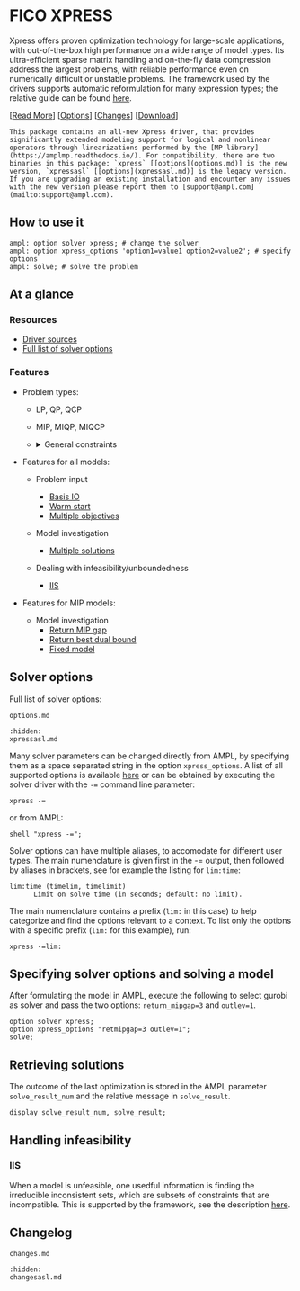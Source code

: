 # FICO XPRESS

Xpress offers proven optimization technology for large-scale applications, with out-of-the-box high performance on a wide range of model types.  Its ultra-efficient sparse matrix handling and on-the-fly data compression address the largest problems, with reliable performance even on numerically difficult or unstable problems.
The framework used by the drivers supports automatic reformulation for many expression types; the relative guide can be
found [here](https://amplmp.readthedocs.io/en/latest/rst/model-guide.html#modeling-guide).

[[Read More](https://ampl.com/products/solvers/solvers-we-sell/xpress/)]
[[Options](options.md)]
[[Changes](changes.md)]
[[Download](https://portal.ampl.com)]

```{note}
This package contains an all-new Xpress driver, that provides significantly extended modeling support for logical and nonlinear operators through linearizations performed by the [MP library](https://amplmp.readthedocs.io/). For compatibility, there are two binaries in this package: `xpress` [[options](options.md)] is the new version, `xpressasl` [[options](xpressasl.md)] is the legacy version. If you are upgrading an existing installation and encounter any issues with the new version please report them to [support@ampl.com](mailto:support@ampl.com).
```

## How to use it

```ampl
ampl: option solver xpress; # change the solver
ampl: option xpress_options 'option1=value1 option2=value2'; # specify options
ampl: solve; # solve the problem
```

## At a glance

### Resources

* [Driver sources](https://github.com/ampl/mp/tree/develop/solvers/xpress)
* [Full list of solver options](options.md)

### Features

* Problem types: 

  * LP, QP, QCP
  * MIP, MIQP, MIQCP
  * <details>
    <summary>General constraints</summary>  

    * min / max
    * and / or
    * abs
    </details>

* Features for all models:
    * Problem input
        * [Basis IO](https://amplmp.readthedocs.io/en/latest/rst/features-guide.html#input-and-output-basis)
        * [Warm start](https://amplmp.readthedocs.io/en/latest/rst/features-guide.html#warm-start)
        * [Multiple objectives](https://amplmp.readthedocs.io/en/latest/rst/features-guide.html#multiple-objectives)

    * Model investigation

        * [Multiple solutions](https://amplmp.readthedocs.io/en/latest/rst/features-guide.html#multiple-solutions)

    * Dealing with infeasibility/unboundedness
    
        * [IIS](https://amplmp.readthedocs.io/en/latest/rst/features-guide.html#irreducible-inconsistent-subset-iis)



* Features for MIP models:
    * Model investigation
      * [Return MIP gap](https://amplmp.readthedocs.io/en/latest/rst/features-guide.html#return-mip-gap)
      * [Return best dual bound](https://amplmp.readthedocs.io/en/latest/rst/features-guide.html#return-best-dual-bound)
      * [Fixed model](https://amplmp.readthedocs.io/en/latest/rst/features-guide.html#fixed-model-return-basis-for-mip)


## Solver options

Full list of solver options:
```{toctree}
options.md
```
```{toctree}
:hidden:
xpressasl.md
```

Many solver parameters can be changed directly from AMPL, by specifying them as a space separated string in the option `xpress_options`. 
A list of all supported options is available [here](options.md) or can be obtained by executing the solver driver with the `-=` command line parameter:

```
xpress -=
```

or from AMPL:

```ampl
shell "xpress -=";
```

Solver options can have multiple aliases, to accomodate for different user types. 
The main numenclature is given first in the -= output, then followed by aliases in brackets,
 see for example the listing for `lim:time`:

```
lim:time (timelim, timelimit)
      Limit on solve time (in seconds; default: no limit).
```

The main numenclature contains a prefix (`lim:` in this case) to help categorize and find the 
options relevant to a context. To list only the options with a specific prefix (`lim:` for this example), 
run:

```
xpress -=lim:
```

## Specifying solver options and solving a model

After formulating the model in AMPL, execute the following to select gurobi as solver and pass the two options:
`return_mipgap=3` and `outlev=1`.

```ampl
option solver xpress;
option xpress_options "retmipgap=3 outlev=1";
solve;
```

## Retrieving solutions

The outcome of the last optimization is stored in the AMPL parameter `solve_result_num` and the relative message in
`solve_result`.

```ampl
display solve_result_num, solve_result;
```

## Handling infeasibility

### IIS

When a model is unfeasible, one usedful information is finding the irreducible inconsistent sets, which are subsets of constraints that are
incompatible. This is supported by the framework, see the description [here](https://amplmp.readthedocs.io/en/latest/rst/features-guide.html#irreducible-inconsistent-set-iis).

## Changelog

```{toctree}
changes.md
```
```{toctree}
:hidden:
changesasl.md
```